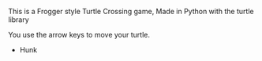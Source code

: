 This is a Frogger style Turtle Crossing game, Made in Python with the turtle library

You use the arrow keys to move your turtle.

- Hunk 
